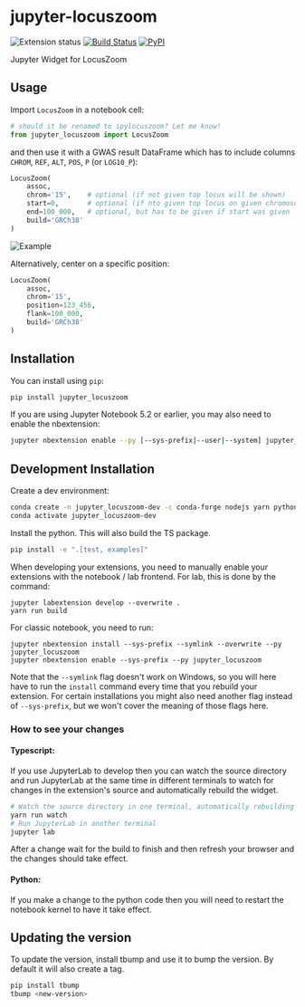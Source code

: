 
# jupyter-locuszoom

![Extension status](https://img.shields.io/badge/status-draft-critical "Draft")
[![Build Status](https://travis-ci.org/krassowski/jupyter-locuszoom.svg?branch=main)](https://travis-ci.org/krassowski/jupyter_locuszoom)
[![PyPI](https://img.shields.io/pypi/v/jupyter-locuszoom)](https://pypi.org/project/jupyter-locuszoom)

Jupyter Widget for LocusZoom

## Usage

Import `LocusZoom` in a notebook cell:

```python
# should it be renamed to ipylocuszoom? Let me know!
from jupyter_locuszoom import LocusZoom
```

and then use it with a GWAS result DataFrame which has to include columns `CHROM`, `REF`, `ALT`, `POS`, `P` (or `LOG10_P`):

```python
LocusZoom(
    assoc,
    chrom='15',    # optional (if not given top locus will be shown)
    start=0,       # optional (if nto given top locus on given chromosome will be shown)
    end=100_000,   # optional, but has to be given if start was given
    build='GRCh38'
)
```

![Example](https://github.com/krassowski/jupyter-locuszoom/assets/5832902/f7ee35fc-7024-477c-b411-c28670eed8cc)

Alternatively, center on a specific position:

```python
LocusZoom(
    assoc,
    chrom='15',
    position=123_456,
    flank=100_000,
    build='GRCh38'
)
```

## Installation

You can install using `pip`:

```bash
pip install jupyter_locuszoom
```

If you are using Jupyter Notebook 5.2 or earlier, you may also need to enable
the nbextension:
```bash
jupyter nbextension enable --py [--sys-prefix|--user|--system] jupyter_locuszoom
```

## Development Installation

Create a dev environment:
```bash
conda create -n jupyter_locuszoom-dev -c conda-forge nodejs yarn python jupyterlab
conda activate jupyter_locuszoom-dev
```

Install the python. This will also build the TS package.
```bash
pip install -e ".[test, examples]"
```

When developing your extensions, you need to manually enable your extensions with the
notebook / lab frontend. For lab, this is done by the command:

```
jupyter labextension develop --overwrite .
yarn run build
```

For classic notebook, you need to run:

```
jupyter nbextension install --sys-prefix --symlink --overwrite --py jupyter_locuszoom
jupyter nbextension enable --sys-prefix --py jupyter_locuszoom
```

Note that the `--symlink` flag doesn't work on Windows, so you will here have to run
the `install` command every time that you rebuild your extension. For certain installations
you might also need another flag instead of `--sys-prefix`, but we won't cover the meaning
of those flags here.

### How to see your changes
#### Typescript:
If you use JupyterLab to develop then you can watch the source directory and run JupyterLab at the same time in different
terminals to watch for changes in the extension's source and automatically rebuild the widget.

```bash
# Watch the source directory in one terminal, automatically rebuilding when needed
yarn run watch
# Run JupyterLab in another terminal
jupyter lab
```

After a change wait for the build to finish and then refresh your browser and the changes should take effect.

#### Python:
If you make a change to the python code then you will need to restart the notebook kernel to have it take effect.

## Updating the version

To update the version, install tbump and use it to bump the version.
By default it will also create a tag.

```bash
pip install tbump
tbump <new-version>
```

